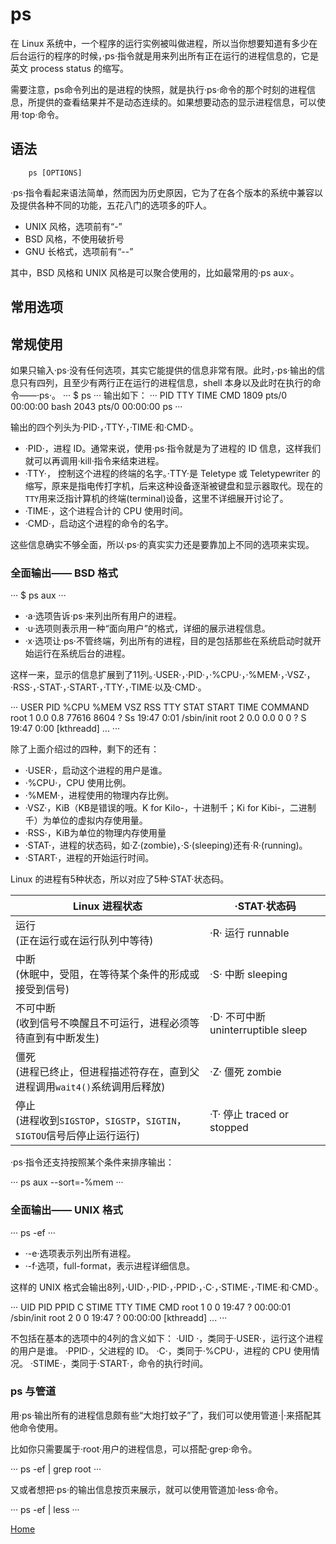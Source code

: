 # ps

在 Linux 系统中，一个程序的运行实例被叫做进程，所以当你想要知道有多少在后台运行的程序的时候，·ps·指令就是用来列出所有正在运行的进程信息的，它是英文 process status 的缩写。

需要注意，ps命令列出的是进程的快照，就是执行·ps·命令的那个时刻的进程信息，所提供的查看结果并不是动态连续的。如果想要动态的显示进程信息，可以使用·top·命令。

## 语法

```
	ps [OPTIONS]
```

·ps·指令看起来语法简单，然而因为历史原因，它为了在各个版本的系统中兼容以及提供各种不同的功能，五花八门的选项多的吓人。

- UNIX 风格，选项前有“-”
- BSD 风格，不使用破折号
- GNU 长格式，选项前有“--”

其中，BSD 风格和 UNIX 风格是可以聚合使用的，比如最常用的·ps aux·。

## 常用选项


## 常规使用

如果只输入·ps·没有任何选项，其实它能提供的信息非常有限。此时，·ps·输出的信息只有四列，且至少有两行正在运行的进程信息，shell 本身以及此时在执行的命令——·ps·。
···
    $ ps
···
输出如下：
···
  PID TTY          TIME CMD
 1809 pts/0    00:00:00 bash
 2043 pts/0    00:00:00 ps
···

输出的四个列头为·PID·，·TTY·，·TIME·和·CMD·。

- ·PID·，进程 ID。通常来说，使用·ps·指令就是为了进程的 ID 信息，这样我们就可以再调用·kill·指令来结束进程。
- ·TTY·， 控制这个进程的终端的名字。·TTY·是 Teletype 或 Teletypewriter 的缩写，原来是指电传打字机，后来这种设备逐渐被键盘和显示器取代。现在的`TTY`用来泛指计算机的终端(terminal)设备，这里不详细展开讨论了。
- ·TIME·，这个进程合计的 CPU 使用时间。
- ·CMD·，启动这个进程的命令的名字。

这些信息确实不够全面，所以·ps·的真实实力还是要靠加上不同的选项来实现。

### 全面输出—— BSD 格式

···
    $ ps aux
···

- ·a·选项告诉·ps·来列出所有用户的进程。
- ·u·选项则表示用一种“面向用户”的格式，详细的展示进程信息。
- ·x·选项让·ps·不管终端，列出所有的进程，目的是包括那些在系统启动时就开始运行在系统后台的进程。

这样一来，显示的信息扩展到了11列。·USER·，·PID·，·%CPU·，·%MEM·，·VSZ·，·RSS·，·STAT·，·START·，·TTY·，·TIME·以及·CMD·。

···
USER       PID %CPU %MEM    VSZ   RSS TTY      STAT START   TIME COMMAND
root         1  0.0  0.8  77616  8604 ?        Ss   19:47   0:01 /sbin/init
root         2  0.0  0.0      0     0 ?        S    19:47   0:00 [kthreadd]
...
···

除了上面介绍过的四种，剩下的还有：

- ·USER·，启动这个进程的用户是谁。
- ·%CPU·，CPU 使用比例。
- ·%MEM·，进程使用的物理内存比例。
- ·VSZ·，KiB（KB是错误的哦。K for Kilo-，十进制千；Ki for Kibi-，二进制千）为单位的虚拟内存使用量。
- ·RSS·，KiB为单位的物理内存使用量
- ·STAT·，进程的状态码，如·Z·(zombie)，·S·(sleeping)还有·R·(running)。
- ·START·，进程的开始运行时间。

Linux 的进程有5种状态，所以对应了5种·STAT·状态码。

|Linux 进程状态|·STAT·状态码|
|-|-|
|运行<br>(正在运行或在运行队列中等待) |·R· 运行 runnable |
|中断<br>(休眠中，受阻，在等待某个条件的形成或接受到信号) |·S· 中断 sleeping |
|不可中断<br>(收到信号不唤醒且不可运行，进程必须等待直到有中断发生) |·D· 不可中断 uninterruptible sleep |
|僵死<br>(进程已终止，但进程描述符存在，直到父进程调用`wait4()`系统调用后释放) |·Z· 僵死 zombie |
|停止<br>(进程收到`SIGSTOP`，`SIGSTP`，`SIGTIN`，`SIGTOU`信号后停止运行运行) |·T· 停止 traced or stopped |

·ps·指令还支持按照某个条件来排序输出：

···
ps aux --sort=-%mem
···

### 全面输出—— UNIX 格式

···
ps -ef
···

- ·-e·选项表示列出所有进程。
- ·-f·选项，full-format，表示进程详细信息。

这样的 UNIX 格式会输出8列，·UID·，·PID·，·PPID·，·C·，·STIME·，·TIME·和·CMD·。

···
UID        PID  PPID  C STIME TTY          TIME CMD
root         1     0  0 19:47 ?        00:00:01 /sbin/init
root         2     0  0 19:47 ?        00:00:00 [kthreadd]
...
···

不包括在基本的选项中的4列的含义如下：
·UID ·，类同于·USER·，运行这个进程的用户是谁。
·PPID·，父进程的 ID。
·C·，类同于·%CPU·，进程的 CPU 使用情况。
·STIME·，类同于·START·，命令的执行时间。

### ps 与管道

用·ps·输出所有的进程信息颇有些“大炮打蚊子”了，我们可以使用管道·|·来搭配其他命令使用。

比如你只需要属于·root·用户的进程信息，可以搭配·grep·命令。

···
ps -ef | grep root
···

又或者想把·ps·的输出信息按页来展示，就可以使用管道加·less·命令。

···
ps -ef | less
···

<!--
https://linuxize.com/post/ps-command-in-linux/
https://www.runoob.com/linux/linux-comm-ps.html
https://man.linuxde.net/ps
https://www.cnblogs.com/peida/archive/2012/12/19/2824418.html
-->

[Home](/)
